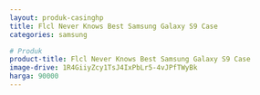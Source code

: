 ```yaml
---
layout: produk-casinghp
title: Flcl Never Knows Best Samsung Galaxy S9 Case
categories: samsung

# Produk
product-title: Flcl Never Knows Best Samsung Galaxy S9 Case
image-drive: 1R4GiiyZcy1TsJ4IxPbLr5-4vJPfTWyBk
harga: 90000
---
```

